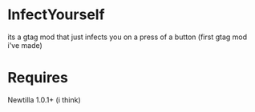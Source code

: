 # InfectYourself
its a gtag mod that just infects you on a press of a button (first gtag mod i've made)

# Requires
Newtilla 1.0.1+ (i think)
